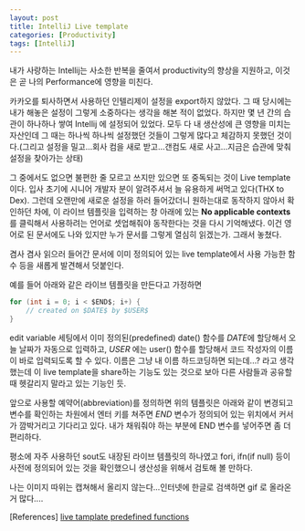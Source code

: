 ```yaml
---
layout: post
title: IntelliJ Live template
categories: [Productivity]
tags: [IntelliJ]
---
```


내가 사랑하는 Intellij는 사소한 반복을 줄여서 productivity의 향상을 지원하고, 이것은 곧 나의 Performance에 영향을 미친다.

카카오를 퇴사하면서 사용하던 인텔리제이 설정을 export하지 않았다. 그 때 당시에는 내가 해놓은 설정이 그렇게 소중하다는 생각을 해본 적이 없었다. 하지만 몇 년 간의 습관이 하나하나 쌓여 Intellij 에 설정되어 있었다. 모두 다 내 생산성에 큰 영향을 미치는 자산인데 그 때는 하나씩 하나씩 설정했던 것들이 그렇게 많다고 체감하지 못했던 것이다.(그리고 설정을 밀고...회사 컴을 새로 받고...갠컴도 새로 사고...지금은 습관에 맞춰 설정을 찾아가는 상태)

그 중에서도 없으면 불편한 줄 모르고 쓰지만 있으면 또 중독되는 것이 Live template이다. 입사 초기에 시니어 개발자 분이 알려주셔서 늘 유용하게 써먹고 있다(THX to Dex). 그런데 오랜만에 새로운 설정을 하러 들어갔더니 원하는대로 동작하지 않아서 확인하던 차에, 이 라이브 템플릿을 입력하는 창 아래에 있는 **No applicable contexts**를 클릭해서 사용하려는 언어로 셋업해줘야 동작한다는 것을 다시 기억해냈다. 이건 영어로 된 문서에도 나와 있지만 누가 문서를 그렇게 열심히 읽겠는가. 그래서 놓쳤다.

겸사 겸사 읽으러 들어간 문서에 이미 정의되어 있는 live template에서 사용 가능한 함수 등을 새롭게 발견해서 덧붙인다.

예를 들어 아래와 같은 라이브 템플릿을 만든다고 가정하면

```java
for (int i = 0; i < $END$; i+) {
	// created on $DATE$ by $USER$
}
```
edit variable 세팅에서 이미 정의된(predefined) date() 함수를 $DATE$에 할당해서 오늘 날짜가 자동으로 입력하고, $USER$ 에는 user() 함수를 할당해서 코드 작성자의 이름이 바로 입력되도록 할 수 있다. 이름은 그냥 내 이름 하드코딩하면 되는데...? 라고 생각했는데 이 live template을 share하는 기능도 있는 것으로 보아 다른 사람들과 공유할 때 헷갈리지 말라고 있는 기능인 듯.

앞으로 사용할 예약어(abbreviation)를 정의하면 위의 템플릿은 아래와 같이 변경되고 변수를 확인하는 차원에서 엔터 키를 쳐주면 $END$ 변수가 정의되어 있는 위치에서 커서가 깜박거리고 기다리고 있다. 내가 채워줘야 하는 부분에 END 변수를 넣어주면 좀 더 편리하다.

평소에 자주 사용하던 sout도 내장된 라이브 템플릿의 하나였고 fori, ifn(if null) 등이 사전에 정의되어 있는 것을 확인했으니 생산성을 위해서 검토해 볼 만하다.

나는 이미지 따위는 캡쳐해서 올리지 않는다...인터넷에 한글로 검색하면 gif 로 올라온거 많다....

[References]
[live tamplate predefined functions ](https://www.jetbrains.com/help/idea/template-variables.html)
